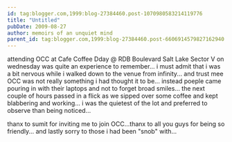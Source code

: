 ```yaml
---
id: tag:blogger.com,1999:blog-27384460.post-1070980583214119776
title: "Untitled"
pubDate: 2009-08-27
author: memoirs of an unquiet mind
parent_id: tag:blogger.com,1999:blog-27384460.post-6606914579827162940
---
```


attending OCC at Cafe Coffee Dday @ RDB Boulevard Salt Lake Sector V on wednesday was quite an experience to remember... i must admit that i was a bit nervous while i walked down to the venue from infinity... and trust mee OCC was not really something i had thought it to be... instead poeple came pouring in with their laptops and not to forget broad smiles... the next couple of hours passed in a flick as we sipped over some coffee and kept blabbering and working... i was the quietest of the lot and preferred to observe than being noticed... 

thanx to sumit for inviting me to join OCC...thanx to all you guys for being so friendly... and lastly sorry to those i had been "snob" with...